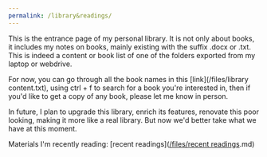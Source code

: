 ```yaml
---
permalink: /library&readings/
---
```

This is the entrance page of my personal library. It is not only about books, it includes my notes on books, mainly existing with the suffix .docx or .txt. This is indeed a content or book list of one of the folders exported from my laptop or webdrive.

For now, you can go through all the book names in this [link](/files/library content.txt), using ctrl + f to search for a book you're interested in, then if you'd like to get a copy of any book, please let me know in person.

In future, I plan to upgrade this library, enrich its features, renovate this poor looking, making it more like a real library. But now we'd better take what we have at this moment.

Materials I'm recently reading: [recent readings]([/files/recent readings](https://github.com/scienceunivers/scienceunivers.github.io/blob/master/files/recent%20readings.md).md)
<!---https://github.com/scienceunivers/scienceunivers.github.io/blob/master/files/recent%20readings.md-->
<!---/files/recent readings.md，链接用这个的话，从内部access，中文有乱码。文件最前面加了编码声明不管用，但post就支持汉字。
可能是md在files文件夹不被渲染，因为点进去还是txt模式-->
